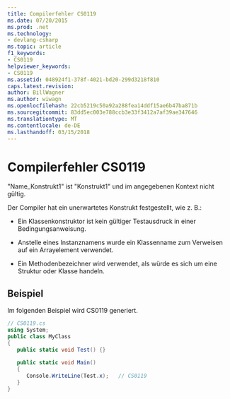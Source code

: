 ```yaml
---
title: Compilerfehler CS0119
ms.date: 07/20/2015
ms.prod: .net
ms.technology:
- devlang-csharp
ms.topic: article
f1_keywords:
- CS0119
helpviewer_keywords:
- CS0119
ms.assetid: 048924f1-378f-4021-bd20-299d3218f810
caps.latest.revision: 
author: BillWagner
ms.author: wiwagn
ms.openlocfilehash: 22cb5219c50a92a288fea14ddf15ae6b47ba871b
ms.sourcegitcommit: 83dd5ec003e788ccb3e33f3412a7af39ae347646
ms.translationtype: MT
ms.contentlocale: de-DE
ms.lasthandoff: 03/15/2018
---
```

# <a name="compiler-error-cs0119"></a>Compilerfehler CS0119
"Name_Konstrukt1" ist "Konstrukt1" und im angegebenen Kontext nicht gültig.  
  
 Der Compiler hat ein unerwartetes Konstrukt festgestellt, wie z. B.:  
  
-   Ein Klassenkonstruktor ist kein gültiger Testausdruck in einer Bedingungsanweisung.  
  
-   Anstelle eines Instanznamens wurde ein Klassenname zum Verweisen auf ein Arrayelement verwendet.  
  
-   Ein Methodenbezeichner wird verwendet, als würde es sich um eine Struktur oder Klasse handeln.  
  
## <a name="example"></a>Beispiel  
 Im folgenden Beispiel wird CS0119 generiert.  
  
```csharp  
// CS0119.cs  
using System;  
public class MyClass   
{  
   public static void Test() {}  
  
   public static void Main()  
   {  
      Console.WriteLine(Test.x);   // CS0119  
   }  
}  
```
